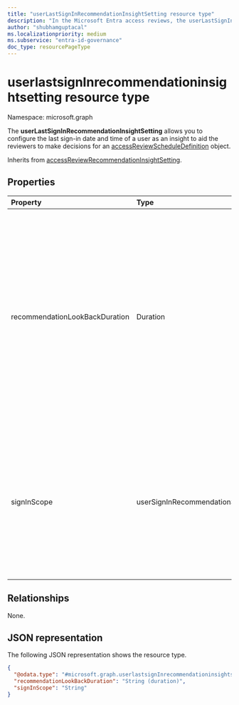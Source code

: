 ```yaml
---
title: "userLastSignInRecommendationInsightSetting resource type"
description: "In the Microsoft Entra access reviews, the userLastSignInRecommendationInsightSetting represents the settings associated with the insight that is based on the last sign-in date and time of the user, and that is used to aid reviewers to make decisions."
author: "shubhamguptacal"
ms.localizationpriority: medium
ms.subservice: "entra-id-governance"
doc_type: resourcePageType
---
```


# userlastsignInrecommendationinsightsetting resource type

Namespace: microsoft.graph

The **userLastSignInRecommendationInsightSetting** allows you to configure the last sign-in date and time of a user as an insight to aid the reviewers to make decisions for an [accessReviewScheduleDefinition](accessreviewscheduledefinition.md) object.

Inherits from [accessReviewRecommendationInsightSetting](accessReviewRecommendationInsightSetting.md).

## Properties
| Property    | Type   | Description |
| :---------------| :---------- | :---------- |
| recommendationLookBackDuration | Duration | Optional. Indicates the time period of inactivity (with respect to the start date of the review instance) that recommendations will be configured from. The recommendation will be to `deny` if the user is inactive during the look-back duration. For reviews of groups and Microsoft Entra roles, any duration is accepted. For reviews of applications, 30 days is the maximum duration. If not specified, the duration is 30 days. |
| signInScope | userSignInRecommendationScope | Indicates whether inactivity is calculated based on the user's inactivity in the tenant or in the application. The possible values are `tenant`, `application`, `unknownFutureValue`. `application` is only relevant when the access review is a review of an assignment to an application. |

## Relationships
None.

## JSON representation
The following JSON representation shows the resource type.
<!-- {
  "blockType": "resource",
  "@odata.type": "microsoft.graph.userLastSignInRecommendationInsightSetting",
  "baseType": "microsoft.graph.accessReviewRecommendationInsightSetting"
}
-->
``` json
{
  "@odata.type": "#microsoft.graph.userlastsignInrecommendationinsightsetting",
  "recommendationLookBackDuration": "String (duration)",
  "signInScope": "String"
}
```

<!--
{
  "type": "#page.annotation",
  "description": "userlastsignInrecommendationinsightsetting resource",
  "keywords": "",
  "section": "documentation",
  "tocPath": "",
  "suppressions": []
}
-->
